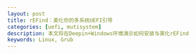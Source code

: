 ```yaml
---
layout: post
title: rEFind：美化你的多系统UEFI引导
categories: [uefi, mutisystem]
description: 本文将在Deepin+Windows环境演示如何安装与美化rEFind
keywords: Linux, Grub
---
```


